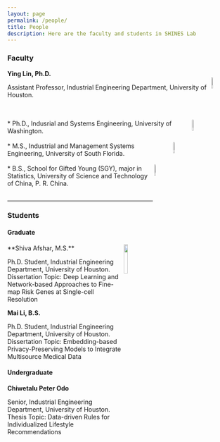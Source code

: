 ```yaml
---
layout: page
permalink: /people/
title: People
description: Here are the faculty and students in SHINES Lab
---
```


### **Faculty**

**Ying Lin, Ph.D.**          
<img src="{{site.baseurl}}/assets/img/UH.png" align="right" width="8%" height="8%">         


Assistant Professor, Industrial Engineering Department, University of Houston.

<br>
<br>

<img src="{{site.baseurl}}/assets/img/UW.jpg" align="right" width="8%" height="8%">
* Ph.D., Indusrial and Systems Engineering, University of Washington. 

<br>
<br>

<img src="{{site.baseurl}}/assets/img/USF.png" align="right" width="8%" height="8%">
* M.S., Industrial and Management Systems Engineering, University of South Florida. 

<br>
<br>

<img src="{{site.baseurl}}/assets/img/USTC.png" align="right" width="8%" height="8%">
* B.S., School for Gifted Young (SGY), major in Statistics, University of Science and Technology of China, P. R. China. 

<br>
<br>

***

### **Students**

#### **Graduate**

<img src="{{site.baseurl}}/assets/img/IE_Shiva_Afshar_2019_1_WEB.jpg" align="right" width="13%" height="13%">
**Shiva Afshar, M.S.**


Ph.D. Student, Industrial Engineering Department, University of Houston.    
Dissertation Topic: Deep Learning and Network-based Approaches to Fine-map Risk Genes at Single-cell Resolution
           
                  


**Mai Li, B.S.**

Ph.D. Student, Industrial Engineering Department, University of Houston.        
Dissertation Topic: Embedding-based Privacy-Preserving Models to Integrate Multisource Medical Data



#### **Undergraduate**
**Chiwetalu Peter Odo**

Senior, Industrial Engineering Department, University of Houston.        
Thesis Topic: Data-driven Rules for Individualized Lifestyle Recommendations
